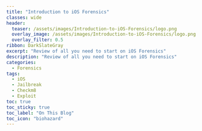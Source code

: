 ```yaml
---
title: "Introduction to iOS Forensics"
classes: wide
header:
  teaser: /assets/images/Introduction-to-iOS-Forensics/logo.png
  overlay_image: /assets/images/Introduction-to-iOS-Forensics/logo.png
  overlay_filter: 0.5
ribbon: DarkSlateGray
excerpt: "Review of all you need to start on iOS Forensics"
description: "Review of all you need to start on iOS Forensics"
categories:
  - Forensics
tags:
  - iOS
  - Jailbreak
  - Checkm8
  - Exploit
toc: true
toc_sticky: true
toc_label: "On This Blog"
toc_icon: "biohazard"
---
```

